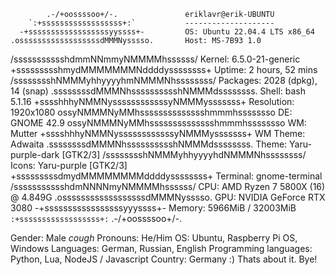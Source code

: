             .-/+oossssoo+/-.               eriklavr@erik-UBUNTU 
        `:+ssssssssssssssssss+:`           -------------------- 
      -+ssssssssssssssssssyyssss+-         OS: Ubuntu 22.04.4 LTS x86_64 
    .ossssssssssssssssssdMMMNysssso.       Host: MS-7B93 1.0 
   /ssssssssssshdmmNNmmyNMMMMhssssss/      Kernel: 6.5.0-21-generic 
  +ssssssssshmydMMMMMMMNddddyssssssss+     Uptime: 2 hours, 52 mins 
 /sssssssshNMMMyhhyyyyhmNMMMNhssssssss/    Packages: 2028 (dpkg), 14 (snap) 
.ssssssssdMMMNhsssssssssshNMMMdssssssss.   Shell: bash 5.1.16 
+sssshhhyNMMNyssssssssssssyNMMMysssssss+   Resolution: 1920x1080 
ossyNMMMNyMMhsssssssssssssshmmmhssssssso   DE: GNOME 42.9 
ossyNMMMNyMMhsssssssssssssshmmmhssssssso   WM: Mutter 
+sssshhhyNMMNyssssssssssssyNMMMysssssss+   WM Theme: Adwaita 
.ssssssssdMMMNhsssssssssshNMMMdssssssss.   Theme: Yaru-purple-dark [GTK2/3] 
 /sssssssshNMMMyhhyyyyhdNMMMNhssssssss/    Icons: Yaru-purple [GTK2/3] 
  +sssssssssdmydMMMMMMMMddddyssssssss+     Terminal: gnome-terminal 
   /ssssssssssshdmNNNNmyNMMMMhssssss/      CPU: AMD Ryzen 7 5800X (16) @ 4.849G 
    .ossssssssssssssssssdMMMNysssso.       GPU: NVIDIA GeForce RTX 3080 
      -+sssssssssssssssssyyyssss+-         Memory: 5966MiB / 32003MiB         
        `:+ssssssssssssssssss+:`
            .-/+oossssoo+/-.                                       
                                                                   
Gender: Male *cough*
Pronouns: He/Him
OS: Ubuntu, Raspberry Pi OS, Windows
Languages: German, Russian, English
Programming languages: Python, Lua, NodeJS / Javascript
Country: Germany :)
Thats about it. Bye!

<!---
ErikLavr/ErikLavr is a ✨ special ✨ repository because its `README.md` (this file) appears on your GitHub profile.
You can click the Preview link to take a look at your changes.
--->

